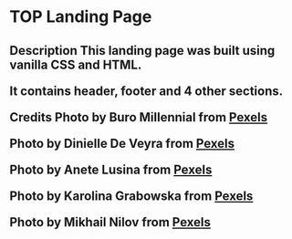 <h1> TOP Landing Page

<h2> Description
This landing page was built using vanilla CSS and HTML. 

It contains header, footer and 4 other sections. 




Credits
Photo by Buro Millennial from [Pexels](https://www.pexels.com/photo/selective-focus-photo-of-man-using-laptop-1438081/)


Photo by Dinielle De Veyra from [Pexels](https://www.pexels.com/photo/elegant-young-bearded-businessman-in-suit-and-tie-in-downtown-4195342/)

Photo by Anete Lusina from [Pexels](https://www.pexels.com/photo/unrecognizable-woman-demonstrating-light-bulb-in-hands-4792509/)

Photo by Karolina Grabowska from [Pexels](https://www.pexels.com/photo/roll-of-american-dollar-banknotes-tightened-with-band-4386476/)

Photo by Mikhail Nilov from [Pexels](https://www.pexels.com/photo/fashion-man-person-people-9304681/)
